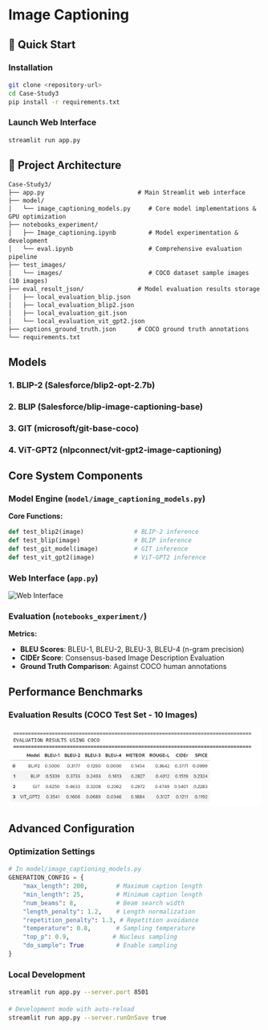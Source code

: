 # Image Captioning 

## 🚀 Quick Start


### Installation
```bash
git clone <repository-url>
cd Case-Study3
pip install -r requirements.txt
```

### Launch Web Interface
```bash
streamlit run app.py
```

## 📁 Project Architecture

```
Case-Study3/
├── app.py                          # Main Streamlit web interface
├── model/
│   └── image_captioning_models.py     # Core model implementations & GPU optimization
├── notebooks_experiment/
│   ├── Image_captioning.ipynb         # Model experimentation & development
│   └── eval.ipynb                     # Comprehensive evaluation pipeline
├── test_images/
│   └── images/                        # COCO dataset sample images (10 images)
├── eval_result_json/               # Model evaluation results storage
│   ├── local_evaluation_blip.json
│   ├── local_evaluation_blip2.json
│   ├── local_evaluation_git.json
│   └── local_evaluation_vit_gpt2.json
├── captions_ground_truth.json      # COCO ground truth annotations
└── requirements.txt               
```

## Models

### 1. **BLIP-2** (Salesforce/blip2-opt-2.7b)

### 2. **BLIP** (Salesforce/blip-image-captioning-base)

### 3. **GIT** (microsoft/git-base-coco)

### 4. **ViT-GPT2** (nlpconnect/vit-gpt2-image-captioning)

## Core System Components

### Model Engine (`model/image_captioning_models.py`)

**Core Functions:**
```python
def test_blip2(image)              # BLIP-2 inference
def test_blip(image)               # BLIP inference  
def test_git_model(image)          # GIT inference
def test_vit_gpt2(image)           # ViT-GPT2 inference
```

### Web Interface (`app.py`)
![Web Interface](screenshots/app-interface.png)

### Evaluation (`notebooks_experiment/`)

**Metrics:**
- **BLEU Scores**: BLEU-1, BLEU-2, BLEU-3, BLEU-4 (n-gram precision)
- **CIDEr Score**: Consensus-based Image Description Evaluation
- **Ground Truth Comparison**: Against COCO human annotations


## Performance Benchmarks

### Evaluation Results (COCO Test Set - 10 Images)

![Results](screenshots/results.png)


##  Advanced Configuration

### Optimization Settings
```python
# In model/image_captioning_models.py
GENERATION_CONFIG = {
    "max_length": 200,        # Maximum caption length
    "min_length": 25,         # Minimum caption length  
    "num_beams": 8,           # Beam search width
    "length_penalty": 1.2,    # Length normalization
    "repetition_penalty": 1.3, # Repetition avoidance
    "temperature": 0.8,       # Sampling temperature
    "top_p": 0.9,            # Nucleus sampling
    "do_sample": True         # Enable sampling
}
```




### Local Development
```bash
streamlit run app.py --server.port 8501

# Development mode with auto-reload
streamlit run app.py --server.runOnSave true
```

